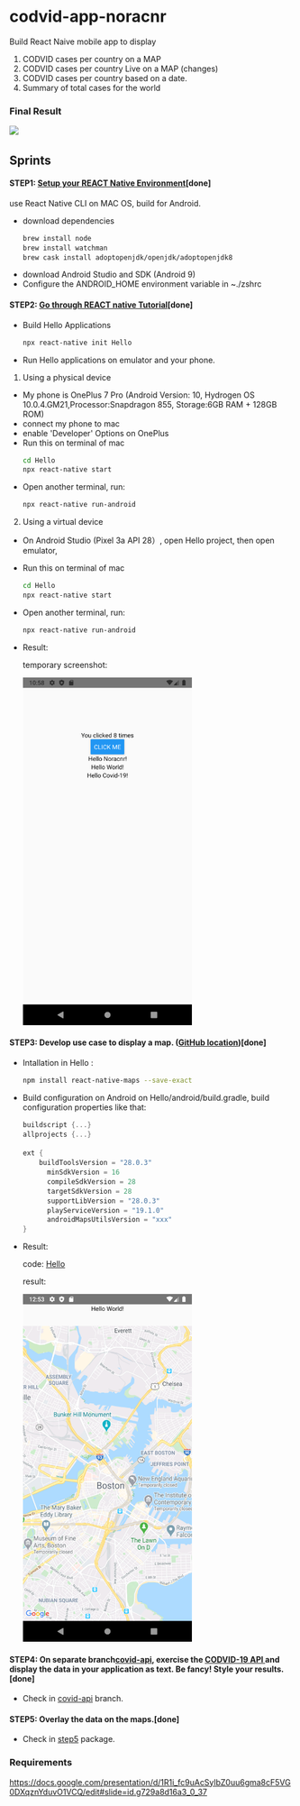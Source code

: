 # codvid-app-noracnr
Build React Naive mobile app to display 
1. CODVID cases per country on a MAP
2. CODVID cases per country Live on a MAP (changes)
3. CODVID cases per country based on a date.
4. Summary of total cases for the world

### Final Result
<img src="/step5/img/step5.gif" width=300 />

## Sprints
#### STEP1: <a href="https://reactnative.dev/docs/environment-setup">Setup your REACT Native Environment</a>[done]
use React Native CLI on MAC OS, build for Android.
* download dependencies
  ```bash
  brew install node
  brew install watchman
  brew cask install adoptopenjdk/openjdk/adoptopenjdk8
  ```
* download Android Studio and SDK (Android 9)
* Configure the ANDROID_HOME environment variable in ~./zshrc

#### STEP2: <a href="https://reactnative.dev/docs/tutorial">Go through REACT native Tutorial</a>[done]
* Build Hello Applications
  ```bash
  npx react-native init Hello
  ```
* Run Hello applications on emulator and your phone.
1. Using a physical device
  * My phone is OnePlus 7 Pro (Android Version: 10, Hydrogen OS 10.0.4.GM21,Processor:Snapdragon 855, Storage:6GB RAM + 128GB ROM)
  * connect my phone to mac 
  * enable 'Developer' Options on OnePlus
  * Run this on terminal of mac
    ```bash
    cd Hello
    npx react-native start
    ```
  * Open another terminal, run:
    ```bash
    npx react-native run-android
    ```

2. Using a virtual device
  * On Android Studio (Pixel 3a API 28）, open Hello project, then open emulator,
  * Run this on terminal of mac
    ```bash
    cd Hello
    npx react-native start
    ```
  * Open another terminal, run:
    ```bash
    npx react-native run-android
    ```
* Result:

  temporary screenshot:
  
   <img src="/img/Screenshot_Hello.png" width=300 />

#### STEP3: Develop use case to display a map.  (<a href="https://github.com/react-native-community/react-native-maps">GitHub location</a>)[done]
* Intallation in Hello :
  ```bash
  npm install react-native-maps --save-exact
  ```
* Build configuration on Android
  on Hello/android/build.gradle, build configuration properties like that:
  ```build.gradle
  buildscript {...}
  allprojects {...}

  ext {
      buildToolsVersion = "28.0.3"
        minSdkVersion = 16
        compileSdkVersion = 28
        targetSdkVersion = 28
        supportLibVersion = "28.0.3"
        playServiceVersion = "19.1.0"
        androidMapsUtilsVersion = "xxx"
  }
  ```
* Result:

  code: [Hello](https://github.com/BUEC500C1/codvid-app-noracnr/tree/master/Hello)

  result:
  
  <img src="/img/Screenshot_map.png" width=300 />
#### STEP4: On separate branch[covid-api](https://github.com/BUEC500C1/codvid-app-noracnr/tree/covid-api), exercise the <a href="https://covid19api.com/"> CODVID-19 API </a> and display the data in your application as text.  Be fancy!  Style your results.[done]

* Check in [covid-api](https://github.com/BUEC500C1/codvid-app-noracnr/tree/covid-api) branch.

#### STEP5: Overlay the data on the maps.[done]
* Check in [step5](/step5) package.


### Requirements
https://docs.google.com/presentation/d/1R1i_fc9uAcSylbZ0uu6gma8cF5VG0DXqznYduvO1VCQ/edit#slide=id.g729a8d16a3_0_37
